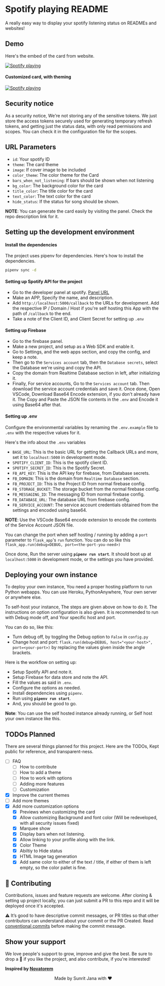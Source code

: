 # Spotify playing README

A really easy way to display your spotify listening status on READMEs and websites!

## Demo

Here's the embed of the card from website.

[![Spotify playing](http://spotify.aio-api.ml/spotify?id=qy9jhr85so9g8pr6zz7aizc6x&theme=wavy&image=true&bars_when_not_listening=true)](https://open.spotify.com/user/qy9jhr85so9g8pr6zz7aizc6x)

#### Customized card, with theming

[![Spotify playing](http://spotify.aio-api.ml/spotify?id=qy9jhr85so9g8pr6zz7aizc6x&theme=wavy&image=true&bars_when_not_listening=true&bg_color=black&title_color=cyan&text_color=cyan)](https://open.spotify.com/user/qy9jhr85so9g8pr6zz7aizc6x)

## Security notice

As a security notice, We're not storing any of the sensitive tokens. We just store the
access tokens securely used for generating temporary refresh tokens, and getting just the status data, with
only read permissions and scopes. You can check it in the configuration file for the scopes.

## URL Parameters

- `id`: Your spotify ID
- `theme`: The card theme
- `image`: If cover image to be included
- `color_theme`: The color theme for the Card
- `bars_when_not_listening`: If bars should be shown when not listening
- `bg_color`: The background color for the card
- `title_color`: The title color for the card
- `text_color`: The text color for the card
- `hide_status`: If the status for song should be shown.

**NOTE**: You can generate the card easily by visiting the panel. Check the repo description link for it.

## Setting up the development environment

#### Install the dependencies

The project uses pipenv for dependencies. Here's how to install the dependencies.

```sh
pipenv sync -d
```

#### Setting up Spotify API for the project

- Go to the developer panel at spotify. [Panel URL](https://developer.spotify.com)
- Make an APP, Specify the name, and description.
- Add `http://localhost:5000/callback` to the URLs for development. Add the respective IP / Domain / Host
  if you're self hosting this App with the path of `/callback` to the end.
- Take a note of the Client ID, and Client Secret for setting up `.env`

#### Setting up Firebase

- Go to the firebase panel.
- Make a new project, and setup as a Web SDK and enable it.
- Go to Settings, and the web apps section, and copy the config, and keep a note.
- Then go to the `Services account` tab, then the `Database secrets`, select the Database we're
  using and copy the API.
- Copy the domain from Realtime Database section in left, after initializing it.
- Finally, For service accounts, Go to the `Services account` tab. Then download the service
  account credentials and save it. Once done, Open VSCode, Download Base64 Encode extension,
  if you don't already have it. The Copy and Paste the JSON file contents in the `.env` and
  Encode it using Base64 after that.

#### Setting up .env

Configure the environmental variables by renaming the `.env.example` file to `.env` with the respective
values for it.

Here's the info about the `.env` variables

- `BASE_URL`: This is the basic URL for getting the Callback URLs and more, set it
  to `localhost:5000` in development mode.
- `SPOTIFY_CLIENT_ID`: This is the spotify client ID.
- `SPOTIFY_SECRET_ID`: This is the Spotify Secret.
- `FB_API_KEY`: This is the API key for firebase, from Database secrets.
- `FB_DOMAIN`: This is the domain from `Realtime Database` section.
- `FB_PROJECT_ID`: This is the Project ID from normal firebase config.
- `FB_STORAGE_BUCKET`: The storage bucket from the normal firebase config.
- `FB_MESSAGING_ID`: The messaging ID from normal firebase config.
- `FB_DATABASE_URL`: The database URL from firebase config.
- `FB_SERVICE_ACCOUNT`: The service account credentials obtained from the settings and encoded using base64.

**NOTE**: Use the VSCode Base64 encode extension to encode the contents of the Service Account JSON file.

You can change the port when self hosting / running by adding a `port` parameter to `flask_app`'s `run`
function. You can do so like this `flask_app.run(debug=DEBUG, port=<the-port-you-need>)`

Once done, Run the server using **`pipenv run start`**. It should boot up at `localhost:5000` in development mode,
or the settings you have provided.

## Deploying your own instance

To deploy your own instance, You need a proper hosting platform to run Python webapps.
You can use Heroku, PythonAnywhere, Your own server or anywhere else.

To self-host your instance, The steps are given above on how to do it. The instructions on
option configuration is also given. It is recommended to run with Debug mode off, and Your
specific host and port.

You can do so, like this:

- Turn debug off, by toggling the Debug option to `False` in `config.py`
- Change host and port: `flask.run(debug=DEBUG, host="<your-host>", port=<your-port>)` by replacing
  the values given inside the angle brackets.

Here is the workflow on setting up:

- Setup Spotify API and note it.
- Setup Firebase for data store and note the API.
- Fill the values as said in `.env`.
- Configure the options as needed.
- Install dependencies using `pipenv`.
- Run using **`pipenv run start`**.
- And, you should be good to go.

**Note**: You can use the self hosted instance already running, or Self host your own instance like this.

## TODOs Planned

There are several things planned for this project. Here are the TODOs, Kept public for reference,
and transparent-ness.

- [ ] FAQ
  - [ ] How to contribute
  - [ ] How to add a theme
  - [ ] How to work with options
  - [ ] Adding more features
  - [ ] Customization
- [x] Improve the current themes
- [ ] Add more themes
- [x] Add more customization options
  - [x] Previews when customizing the card
  - [x] Allow customizing Background and font color (Will be redeveloped, with all security issues fixed)
  - [x] Marquee show
  - [x] Display bars when not listening.
  - [x] Allow linking to your profile along with the link.
  - [x] Color Theme
  - [x] Abiltiy to Hide status
  - [x] HTML Image tag generation
  - [x] Add same color to either of the text / title, if either of them is left empty, so the color pallet is fine.

## 🤝 Contributing

Contributions, issues and feature requests are welcome. After cloning & setting up project locally, you can
just submit a PR to this repo and it will be deployed once it's accepted.

⚠️ It’s good to have descriptive commit messages, or PR titles so that other contributors can understand
about your commit or the PR Created. Read
[conventional commits](https://www.conventionalcommits.org/en/v1.0.0-beta.3/) before making the commit message.

## Show your support

We love people's support to grow, improve and give the best. Be sure to drop a 🌟 if you like the project,
and also contribute, if you're interested!

**Inspired by [Novatorem](https://github.com/novatorem)**

<div align="center">Made by Sunrit Jana with ❤️</div>

